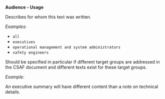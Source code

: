 **Audience - Usage**

Describes for whom this text was written.

*Examples:*

* `all`
* `executives`
* `operational management and system administrators`
* `safety engineers`

Should be specified in particular if different target groups are addressed in the CSAF document and different texts exist for these target groups.

*Example:*

An executive summary will have different content than a note on technical details.
